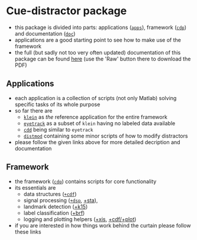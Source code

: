 Cue-distractor package
======================

- this package is divided into parts: applications ([`apps`](#apps)), framework ([`cdp`](#cdp)) and documentation ([`doc`](https://github.com/murtex/cdp/tree/maria/doc))
- applications are a good starting point to see how to make use of the framework
- the full (but sadly not too very often updated) documentation of this package can be found [here](https://github.com/murtex/cdp/blob/maria/doc/cdp.pdf) (use the 'Raw' button there to download the PDF)

<a name="apps"></a>
Applications
------------

- each application is a collection of scripts (not only Matlab) solving specific tasks of its whole purpose
- so far there are
  - [`klein`](https://github.com/murtex/cdp/tree/maria/apps/klein) as *the* reference application for the entire framework
  - [`eyetrack`](https://github.com/murtex/cdp/tree/maria/apps/eyetrack) as a subset of `klein` having no labeled data available
  - [`cdd`](https://github.com/murtex/cdp/tree/maria/apps/cdd) being similar to `eyetrack`
  - [`distmod`](https://github.com/murtex/cdp/tree/maria/apps/distmod) containing some minor scripts of how to modify distractors
- please follow the given links above for more detailed decription and documentation

<a name="cdp"></a>
Framework
---------

- the framework ([`cdp`](https://github.com/murtex/cdp/tree/maria/cdp)) contains scripts for core functionality
- its essentials are
  - data structures ([`+cdf`](https://github.com/murtex/cdp/tree/maria/cdp/%2Bcdf))
  - signal processing ([`+dsp`](https://github.com/murtex/cdp/tree/maria/cdp/%2Bdsp), [+sta](https://github.com/murtex/cdp/tree/maria/cdp/%2Bsta)), 
  - landmark detection ([+k15](https://github.com/murtex/cdp/tree/maria/cdp/%2Bk15))
  - label classification ([+brf](https://github.com/murtex/cdp/tree/maria/cdp/%2Bbrf))
  - logging and plotting helpers ([+xis](https://github.com/murtex/cdp/tree/maria/cdp/%2Bxis), [+cdf/+plot](https://github.com/murtex/cdp/tree/maria/cdp/%2Bcdf/%2Bplot))
- if you are interested in how things work behind the curtain please follow these links
